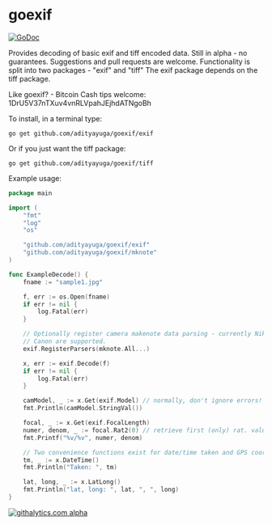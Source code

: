 goexif
======

[![GoDoc](https://godoc.org/github.com/adityayuga/goexif?status.svg)](https://godoc.org/github.com/adityayuga/goexif)

Provides decoding of basic exif and tiff encoded data. Still in alpha - no guarantees.
Suggestions and pull requests are welcome.  Functionality is split into two packages - "exif" and "tiff"
The exif package depends on the tiff package. 

Like goexif? - Bitcoin Cash tips welcome: 1DrU5V37nTXuv4vnRLVpahJEjhdATNgoBh

To install, in a terminal type:

```
go get github.com/adityayuga/goexif/exif
```

Or if you just want the tiff package:

```
go get github.com/adityayuga/goexif/tiff
```

Example usage:

```go
package main

import (
	"fmt"
	"log"
	"os"

	"github.com/adityayuga/goexif/exif"
	"github.com/adityayuga/goexif/mknote"
)

func ExampleDecode() {
	fname := "sample1.jpg"

	f, err := os.Open(fname)
	if err != nil {
		log.Fatal(err)
	}

	// Optionally register camera makenote data parsing - currently Nikon and
	// Canon are supported.
	exif.RegisterParsers(mknote.All...)

	x, err := exif.Decode(f)
	if err != nil {
		log.Fatal(err)
	}

	camModel, _ := x.Get(exif.Model) // normally, don't ignore errors!
	fmt.Println(camModel.StringVal())

	focal, _ := x.Get(exif.FocalLength)
	numer, denom, _ := focal.Rat2(0) // retrieve first (only) rat. value
	fmt.Printf("%v/%v", numer, denom)

	// Two convenience functions exist for date/time taken and GPS coords:
	tm, _ := x.DateTime()
	fmt.Println("Taken: ", tm)

	lat, long, _ := x.LatLong()
	fmt.Println("lat, long: ", lat, ", ", long)
}
```

<!--golang-->
[![githalytics.com alpha](https://cruel-carlota.pagodabox.com/5e166f74cdb82b999ccd84e3c4dc4348 "githalytics.com")](http://githalytics.com/rwcarlsen/goexif)
